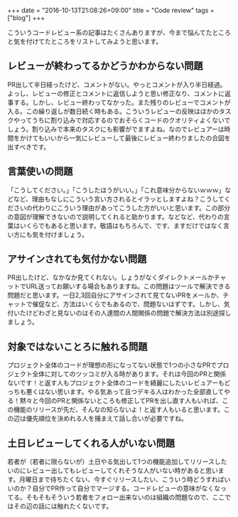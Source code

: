 +++
date = "2016-10-13T21:08:26+09:00"
title = "Code review"
tags = ["blog"]
+++

こういうコードレビュー系の記事はたくさんありますが、今まで悩んてたところと気を付けてたところをリストしてみようと思います。

## レビューが終わってるかどうかわからない問題
PR出して半日経ったけど、コメントがない。やっとコメントが入り半日経過。よっし、レビューの修正とコメントに返信しようと思い修正なり、コメントに返事する。しかし、レビュー終わってなかった。また残りのレビューでコメントが入る。この繰り返しが数日続く時もある。こういうレビューの反映はほかのタスクやってうちに割り込みで対応するのでおそらくコードのクオリティよくないでしょう。割り込みで本来のタスクにも影響がでますよね。なのでレビュアーは時間をかけてもいいから一気にレビューして最後にレビュー終わりましたの合図を出すべきです。

## 言葉使いの問題
「こうしてください。」「こうしたほうがいい。」「これ意味分からないｗｗｗ」などなど、理由もなしにこういう言い方されるとイラッとしますよね？こうしてくださいの代わりにこういう理由があってこうした方がいいと思います。この部分の意図が理解できないので説明してくれると助かります。などなど、代わりの言葉はいくらでもあると思います。敬語はもちろんで、です、ますだけではなく言い方にも気を付けましょう。

## アサインされても気付かない問題
PR出したけど、なかなか見てくれない。しょうがなくダイレクトメールかチャットでURL送ってお願いする場合もありますね。この問題はツールで解決できる問題だと思います。一日2,3回自分にアサインされて見てないPRをメールか、チャットで催促など、方法はいくらでもあるので、問題ないはずです。しかし、気付いたけどわざと見ないのはその人達間の人間関係の問題で解決方法は別途探しましょう。

## 対象ではないことろに触れる問題
プロジェクト全体のコードが理想の形になってない状態で1つの小さなPRでプロジェクト全体に対してのツッコミが入る時があります。それは今回のPRと関係ないです！と返す人もプロジェクト全体のコードを綺麗にしたいレビュアーもどっちも悪くはない思います。やる気あって且つデキる人はわかった全部直してやる！黙々と今回のPRと関係ないところも修正してPRを出し直す人もいれば、この機能のリリースが先だ、そんなの知らないよ！と返す人もいると思います。この辺は優先順位を決めれる人を捕まえて話し合いが必要ですね。

## 土日レビューしてくれる人がいない問題
若者が（若者に限らないが）土日やる気出して1つの機能追加してリリースしたいのにレビュー出してもレビューしてくれそうな人がいない時があると思います。月曜日まで待ちたくない、今すぐリリースしたい、こういう時どうすればいいのか？自分でPR作って自分でマージする。コードレビューの意味がなくなってる。そもそもそういう若者をフォロー出来ないのは組織の問題なので、ここではその辺の話には触れたくないです。
